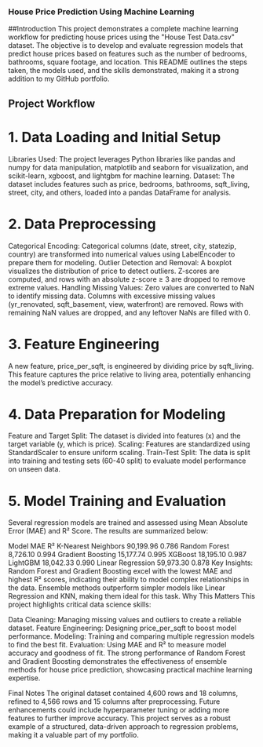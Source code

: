 ### House Price Prediction Using Machine Learning
##Introduction
This project demonstrates a complete machine learning workflow for predicting house prices using the "House Test Data.csv" dataset. The objective is to develop and evaluate regression models that predict house prices based on features such as the number of bedrooms, bathrooms, square footage, and location. This README outlines the steps taken, the models used, and the skills demonstrated, making it a strong addition to my GitHub portfolio.

## Project Workflow
# 1. Data Loading and Initial Setup
Libraries Used: The project leverages Python libraries like pandas and numpy for data manipulation, matplotlib and seaborn for visualization, and scikit-learn, xgboost, and lightgbm for machine learning.
Dataset: The dataset includes features such as price, bedrooms, bathrooms, sqft_living, street, city, and others, loaded into a pandas DataFrame for analysis.
# 2. Data Preprocessing
Categorical Encoding: Categorical columns (date, street, city, statezip, country) are transformed into numerical values using LabelEncoder to prepare them for modeling.
Outlier Detection and Removal:
A boxplot visualizes the distribution of price to detect outliers.
Z-scores are computed, and rows with an absolute z-score ≥ 3 are dropped to remove extreme values.
Handling Missing Values:
Zero values are converted to NaN to identify missing data.
Columns with excessive missing values (yr_renovated, sqft_basement, view, waterfront) are removed.
Rows with remaining NaN values are dropped, and any leftover NaNs are filled with 0.
# 3. Feature Engineering
A new feature, price_per_sqft, is engineered by dividing price by sqft_living. This feature captures the price relative to living area, potentially enhancing the model’s predictive accuracy.
# 4. Data Preparation for Modeling
Feature and Target Split: The dataset is divided into features (x) and the target variable (y, which is price).
Scaling: Features are standardized using StandardScaler to ensure uniform scaling.
Train-Test Split: The data is split into training and testing sets (60-40 split) to evaluate model performance on unseen data.
# 5. Model Training and Evaluation
Several regression models are trained and assessed using Mean Absolute Error (MAE) and R² Score. The results are summarized below:

Model	MAE	R²
K-Nearest Neighbors	90,199.96	0.786
Random Forest	8,726.10	0.994
Gradient Boosting	15,177.74	0.995
XGBoost	18,195.10	0.987
LightGBM	18,042.33	0.990
Linear Regression	59,973.30	0.878
Key Insights:
Random Forest and Gradient Boosting excel with the lowest MAE and highest R² scores, indicating their ability to model complex relationships in the data.
Ensemble methods outperform simpler models like Linear Regression and KNN, making them ideal for this task.
Why This Matters
This project highlights critical data science skills:

Data Cleaning: Managing missing values and outliers to create a reliable dataset.
Feature Engineering: Designing price_per_sqft to boost model performance.
Modeling: Training and comparing multiple regression models to find the best fit.
Evaluation: Using MAE and R² to measure model accuracy and goodness of fit.
The strong performance of Random Forest and Gradient Boosting demonstrates the effectiveness of ensemble methods for house price prediction, showcasing practical machine learning expertise.

Final Notes
The original dataset contained 4,600 rows and 18 columns, refined to 4,566 rows and 15 columns after preprocessing.
Future enhancements could include hyperparameter tuning or adding more features to further improve accuracy.
This project serves as a robust example of a structured, data-driven approach to regression problems, making it a valuable part of my portfolio.
